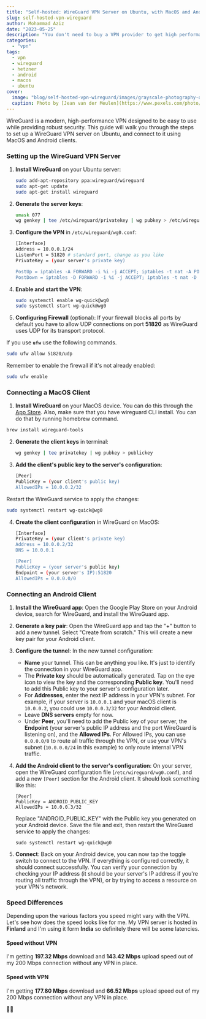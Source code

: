 ```yaml
---
title: "Self-hosted: WireGuard VPN Server on Ubuntu, with MacOS and Android Clients"
slug: self-hosted-vpn-wireguard
author: Mohammad Aziz
date: "2023-05-25"
description: "You don't need to buy a VPN provider to get high performance VPN server."
categories:
  - "vpn"
tags:
  - vpn
  - wireguard
  - hetzner
  - android
  - macos
  - ubuntu
cover:
  image: "blog/self-hosted-vpn-wireguard/images/grayscale-photography-of-penguin.jpg"
  caption: Photo by [Jean van der Meulen](https://www.pexels.com/photo/grayscale-photography-of-penguin-2078475/)
---
```


WireGuard is a modern, high-performance VPN designed to be easy to use while providing robust security. This guide will walk you through the steps to set up a WireGuard VPN server on Ubuntu, and connect to it using MacOS and Android clients.

### Setting up the WireGuard VPN Server

1. **Install WireGuard** on your Ubuntu server:

   ```bash
   sudo add-apt-repository ppa:wireguard/wireguard
   sudo apt-get update
   sudo apt-get install wireguard
   ```

2. **Generate the server keys**:

   ```bash
   umask 077
   wg genkey | tee /etc/wireguard/privatekey | wg pubkey > /etc/wireguard/publickey
   ```

3. **Configure the VPN** in `/etc/wireguard/wg0.conf`:

   ```bash
   [Interface]
   Address = 10.0.0.1/24
   ListenPort = 51820 # standard port, change as you like
   PrivateKey = (your server's private key)

   PostUp = iptables -A FORWARD -i %i -j ACCEPT; iptables -t nat -A POSTROUTING -o eth0 -j MASQUERADE
   PostDown = iptables -D FORWARD -i %i -j ACCEPT; iptables -t nat -D POSTROUTING -o eth0 -j MASQUERADE
   ```

4. **Enable and start the VPN**:

   ```bash
   sudo systemctl enable wg-quick@wg0
   sudo systemctl start wg-quick@wg0
   ```
5. **Configuring Firewall** (optional): If your firewall blocks all ports by default you have to allow UDP connections on port **51820** as WireGuard uses UDP for its transport protocol.

If you use **`ufw`** use the following commands.

  ```bash
  sudo ufw allow 51820/udp
  ```

Remember to enable the firewall if it's not already enabled:

  ```bash
  sudo ufw enable
  ```

### Connecting a MacOS Client

1. **Install WireGuard** on your MacOS device. You can do this through the [App Store](https://apps.apple.com/us/app/wireguard/id1451685025?mt=12). Also, make sure that you have wireguard CLI install. You can do that by running homebrew command.

  ```bash
  brew install wireguard-tools
  ```

2. **Generate the client keys** in terminal:

   ```bash
   wg genkey | tee privatekey | wg pubkey > publickey
   ```

3. **Add the client's public key to the server's configuration**:

   ```bash
   [Peer]
   PublicKey = (your client's public key)
   AllowedIPs = 10.0.0.2/32
   ```

Restart the WireGuard service to apply the changes:

  ```bash
  sudo systemctl restart wg-quick@wg0
  ```

4. **Create the client configuration** in WireGuard on MacOS:

   ```bash
   [Interface]
   PrivateKey = (your client's private key)
   Address = 10.0.0.2/32
   DNS = 10.0.0.1

   [Peer]
   PublicKey = (your server's public key)
   Endpoint = (your server's IP):51820
   AllowedIPs = 0.0.0.0/0
   ```

### Connecting an Android Client

1. **Install the WireGuard app**: Open the Google Play Store on your Android device, search for WireGuard, and install the WireGuard app.

2. **Generate a key pair**: Open the WireGuard app and tap the "+" button to add a new tunnel. Select "Create from scratch." This will create a new key pair for your Android client.

3. **Configure the tunnel**: In the new tunnel configuration:

    - **Name** your tunnel. This can be anything you like. It's just to identify the connection in your WireGuard app.
    - The **Private key** should be automatically generated. Tap on the eye icon to view the key and the corresponding **Public key**. You'll need to add this Public key to your server's configuration later.
    - For **Addresses**, enter the next IP address in your VPN's subnet. For example, if your server is `10.0.0.1` and your macOS client is `10.0.0.2`, you could use `10.0.0.3/32` for your Android client.
    - Leave **DNS servers** empty for now.
    - Under **Peer**, you'll need to add the Public key of your server, the **Endpoint** (your server's public IP address and the port WireGuard is listening on), and the **Allowed IPs**. For Allowed IPs, you can use `0.0.0.0/0` to route all traffic through the VPN, or use your VPN's subnet (`10.0.0.0/24` in this example) to only route internal VPN traffic.

4. **Add the Android client to the server's configuration**: On your server, open the WireGuard configuration file (`/etc/wireguard/wg0.conf`), and add a new `[Peer]` section for the Android client. It should look something like this:

    ```
    [Peer]
    PublicKey = ANDROID_PUBLIC_KEY
    AllowedIPs = 10.0.0.3/32
    ```

    Replace "ANDROID_PUBLIC_KEY" with the Public key you generated on your Android device. Save the file and exit, then restart the WireGuard service to apply the changes:

    ```
    sudo systemctl restart wg-quick@wg0
    ```

5. **Connect**: Back on your Android device, you can now tap the toggle switch to connect to the VPN. If everything is configured correctly, it should connect successfully. You can verify your connection by checking your IP address (it should be your server's IP address if you're routing all traffic through the VPN), or by trying to access a resource on your VPN's network.

### Speed Differences

Depending upon the various factors you speed might vary with the VPN. Let's see how does the speed looks like for me. My VPN server is hosted in **Finland** and I'm using it form **India** so definitely there will be some latencies.

#### Speed without VPN

I'm getting **197.32 Mbps** download and **143.42 Mbps** upload speed out of my 200 Mbps connection without any VPN in place.


#### Speed with VPN

I'm getting **177.80 Mbps** download and **66.52 Mbps** upload speed out of my 200 Mbps connection without any VPN in place.

👋🏼